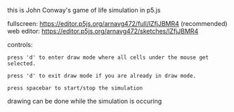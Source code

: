 this is John Conway's game of life simulation in p5.js

fullscreen: https://editor.p5js.org/arnavg472/full/lZfjJBMR4  (recommended)
web editor: https://editor.p5js.org/arnavg472/sketches/lZfjJBMR4

controls:

    press 'd' to enter draw mode where all cells under the mouse get selected.
    
    press 'd' to exit draw mode if you are already in draw mode.
    
    press spacebar to start/stop the simulation
    
drawing can be done while the simulation is occuring
